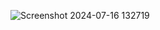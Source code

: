 ![Screenshot 2024-07-16 132719](https://github.com/user-attachments/assets/1e16ae66-8c32-4ee9-baf3-2db98dc05180)
